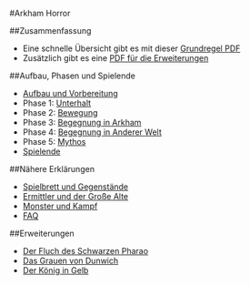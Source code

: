 #Arkham Horror

##Zusammenfassung
- Eine schnelle Übersicht gibt es mit dieser [Grundregel PDF](../assets/arkham_horror/regeln.pdf)
- Zusätzlich gibt es eine [PDF für die Erweiterungen](../assets/arkham_horror/erweiterungen.pdf)

##Aufbau, Phasen und Spielende

- [Aufbau und Vorbereitung](aufbau.md)
- Phase 1: [Unterhalt](phase1.md)
- Phase 2: [Bewegung](phase2.md)
- Phase 3: [Begegnung in Arkham](phase3.md)
- Phase 4: [Begegnung in Anderer Welt](phase4.md)
- Phase 5: [Mythos](phase5.md)
- [Spielende](spielende.md)

##Nähere Erklärungen

- [Spielbrett und Gegenstände](spielbrett.md)
- [Ermittler und der Große Alte](ermittler.md)
- [Monster und Kampf](monster.md)
- [FAQ](faq.md)

##Erweiterungen

- [Der Fluch des Schwarzen Pharao](fluch_des_schwarzen_pharao.md)
- [Das Grauen von Dunwich](grauen_von_dunwich.md)
- [Der König in Gelb](koenig_in_gelb.md)
